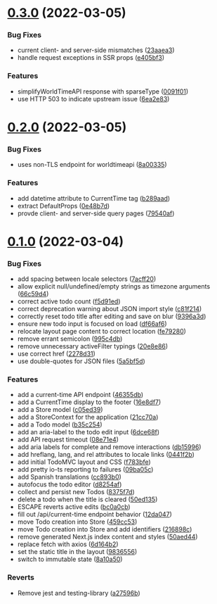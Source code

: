 # [0.3.0](https://github.com/envylabs/nextjs-todomvc/compare/v0.2.0...v0.3.0) (2022-03-05)


### Bug Fixes

* current client- and server-side mismatches ([23aaea3](https://github.com/envylabs/nextjs-todomvc/commit/23aaea3f53339f84a59bf2eb8d8f8ca49bad895f))
* handle request exceptions in SSR props ([e405bf3](https://github.com/envylabs/nextjs-todomvc/commit/e405bf3d66206932a88b6539af289956bf7376d7))


### Features

* simplifyWorldTimeAPI response with sparseType ([0091f01](https://github.com/envylabs/nextjs-todomvc/commit/0091f018b9f7fd84630460f0657a55f39a7e33a5))
* use HTTP 503 to indicate upstream issue ([6ea2e83](https://github.com/envylabs/nextjs-todomvc/commit/6ea2e83e7d3e7c3f22475a77ff8811adc1b84118))



# [0.2.0](https://github.com/envylabs/nextjs-todomvc/compare/v0.1.0...v0.2.0) (2022-03-05)


### Bug Fixes

* uses non-TLS endpoint for worldtimeapi ([8a00335](https://github.com/envylabs/nextjs-todomvc/commit/8a00335709e98bae16a758ef5f67166bb36a1351))


### Features

* add datetime attribute to CurrentTime tag ([b289aad](https://github.com/envylabs/nextjs-todomvc/commit/b289aad149e407146089ff14c6a6dc9b43e18ffe))
* extract DefaultProps ([0e48b7d](https://github.com/envylabs/nextjs-todomvc/commit/0e48b7d04d3fc251fd4f408f03c633d0873893ce))
* provde client- and server-side query pages ([79540af](https://github.com/envylabs/nextjs-todomvc/commit/79540af759391152dbd05fe66ca80268d29c1e09))



# [0.1.0](https://github.com/envylabs/nextjs-todomvc/compare/f783bfe9aa5931d37f866accc9c71a6cac0f7985...v0.1.0) (2022-03-04)


### Bug Fixes

* add spacing between locale selectors ([7acff20](https://github.com/envylabs/nextjs-todomvc/commit/7acff20a5189cfbfd5d3db385c4a1b11a09511b7))
* allow explicit null/undefined/empty strings as timezone arguments ([66c59d4](https://github.com/envylabs/nextjs-todomvc/commit/66c59d43a372beca9c5a8e7e78ea314112ec0439))
* correct active todo count ([f5d91ed](https://github.com/envylabs/nextjs-todomvc/commit/f5d91ed4b750bad8b1d7bb23396c37670f069e7d))
* correct deprecation warning about JSON import style ([c81f214](https://github.com/envylabs/nextjs-todomvc/commit/c81f214c0cc01b8aced7881498fae63ef47382b3))
* correctly reset todo title after editing and save on blur ([9396a3d](https://github.com/envylabs/nextjs-todomvc/commit/9396a3d2ab980e92acd2e110e6f6417f772b0e00))
* ensure new todo input is focused on load ([df66af6](https://github.com/envylabs/nextjs-todomvc/commit/df66af653108617e02f2c74865f9edd93ed814b7))
* relocate layout page content to correct location ([fe79280](https://github.com/envylabs/nextjs-todomvc/commit/fe79280d09f5346e4cfc71531c343b5f01237d0f))
* remove errant semicolon ([995c4db](https://github.com/envylabs/nextjs-todomvc/commit/995c4dbe4e41ad4b773a172abe4d742b412f0a38))
* remove unnecessary activeFilter typings ([20e8e86](https://github.com/envylabs/nextjs-todomvc/commit/20e8e860f2221e42ef04477200d5a2df82e0ac32))
* use correct href ([2278d31](https://github.com/envylabs/nextjs-todomvc/commit/2278d317c42e7f4bbb23947dd7c43f00af15c7b9))
* use double-quotes for JSON files ([5a5bf5d](https://github.com/envylabs/nextjs-todomvc/commit/5a5bf5d8961add4e3ae452aa259bae90851cc459))


### Features

* add a current-time API endpoint ([46355db](https://github.com/envylabs/nextjs-todomvc/commit/46355db455e9bcbbd0541e4a3f3a77002540bb4f))
* add a CurrentTime display to the footer ([16e8df7](https://github.com/envylabs/nextjs-todomvc/commit/16e8df77b4af7429a7f3488cd89a52e4ef944eaa))
* add a Store model ([c05ed39](https://github.com/envylabs/nextjs-todomvc/commit/c05ed39a70c9dafc4b8c9a33c8348b43e5d67c0c))
* add a StoreContext for the application ([21cc70a](https://github.com/envylabs/nextjs-todomvc/commit/21cc70afb82bfafef2705ab2c54eae441c875544))
* add a Todo model ([b35c254](https://github.com/envylabs/nextjs-todomvc/commit/b35c254b120f9e62f7e4867fb52ed9b77e01fe54))
* add an aria-label to the todo edit input ([6dce68f](https://github.com/envylabs/nextjs-todomvc/commit/6dce68f837e0c8205c6ca4f010ec11a28f8a25c0))
* add API request timeout ([08e71e4](https://github.com/envylabs/nextjs-todomvc/commit/08e71e474fcbdf857df60c47716dc2e2df63bf36))
* add aria labels for complete and remove interactions ([db15996](https://github.com/envylabs/nextjs-todomvc/commit/db15996e5c16e676237b0e5a46de9275890284d8))
* add hreflang, lang, and rel attributes to locale links ([0441f2b](https://github.com/envylabs/nextjs-todomvc/commit/0441f2bb82c090b9085dd08928b0cacdb5ae61fc))
* add initial TodoMVC layout and CSS ([f783bfe](https://github.com/envylabs/nextjs-todomvc/commit/f783bfe9aa5931d37f866accc9c71a6cac0f7985))
* add pretty io-ts reporting to failures ([09ba05c](https://github.com/envylabs/nextjs-todomvc/commit/09ba05c89434eeb23287fe221531096ec3a6ed3a))
* add Spanish translations ([cc893b0](https://github.com/envylabs/nextjs-todomvc/commit/cc893b0d46de4d9bf75a12cbc5b4ec46a1c06493))
* autofocus the todo editor ([d8254af](https://github.com/envylabs/nextjs-todomvc/commit/d8254af183cfebb5a9fcbaa76a64013a7fda5022))
* collect and persist new Todos ([8375f7d](https://github.com/envylabs/nextjs-todomvc/commit/8375f7d98db5c1f47eba70c055df10753c774115))
* delete a todo when the title is cleared ([50ed135](https://github.com/envylabs/nextjs-todomvc/commit/50ed1352ca6c70417d645f9b7ef1338cc0b8402a))
* ESCAPE reverts active edits ([bc0a0cb](https://github.com/envylabs/nextjs-todomvc/commit/bc0a0cb5e5afd84e46d66a5bce32cb28a1fc87e7))
* fill out /api/current-time endpoint behavior ([12da047](https://github.com/envylabs/nextjs-todomvc/commit/12da04795dfd5c73c1ee947d327d72367eb9bf78))
* move Todo creation into Store ([459cc53](https://github.com/envylabs/nextjs-todomvc/commit/459cc53fd344fdf59a183ceb3b4d53a975cb5f5d))
* move Todo creation into Store and add identifiers ([216898c](https://github.com/envylabs/nextjs-todomvc/commit/216898cf7dce7a6487a41b4230a0753ca27dc4ef))
* remove generated Next.js index content and styles ([50aed44](https://github.com/envylabs/nextjs-todomvc/commit/50aed44c9f99de48b194f72d7189b77cacb088d8))
* replace fetch with axios ([6d164b2](https://github.com/envylabs/nextjs-todomvc/commit/6d164b26fc0278cc7167197d156003bb6495ac08))
* set the static title in the layout ([9836556](https://github.com/envylabs/nextjs-todomvc/commit/9836556fdca4962c45d12e47eaeea937c1fa671d))
* switch to immutable state ([8a10a50](https://github.com/envylabs/nextjs-todomvc/commit/8a10a5032759c8ce1ecae09d600c351d22e007b8))


### Reverts

* Remove jest and testing-library ([a27596b](https://github.com/envylabs/nextjs-todomvc/commit/a27596b41ac26b1a7bd8d457a48f73be3096c86a))



